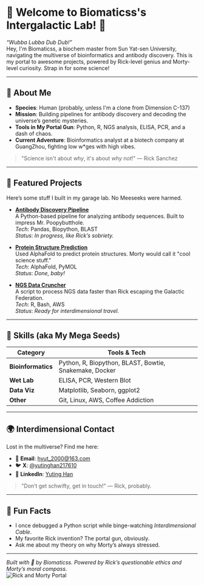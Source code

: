 
# 🚀 Welcome to Biomaticss's Intergalactic Lab! 🧪

*“Wubba Lubba Dub Dub!”*  
Hey, I'm Biomaticss, a biochem master from Sun Yat-sen University, navigating the multiverse of bioinformatics and antibody discovery. This is my portal to awesome projects, powered by Rick-level genius and Morty-level curiosity. Strap in for some science!

---

## 🧬 About Me
- **Species**: Human (probably, unless I'm a clone from Dimension C-137)
- **Mission**: Building pipelines for antibody discovery and decoding the universe’s genetic mysteries.
- **Tools in My Portal Gun**: Python, R, NGS analysis, ELISA, PCR, and a dash of chaos.
- **Current Adventure**: Bioinformatics analyst at a biotech company at GuangZhou, fighting low w*ges with high vibes.

> "Science isn't about *why*, it's about *why not*!" — Rick Sanchez

---

## 🌌 Featured Projects
Here’s some stuff I built in my garage lab. No Meeseeks were harmed.

- **[Antibody Discovery Pipeline](https://github.com/your-username/project1)**  
  A Python-based pipeline for analyzing antibody sequences. Built to impress Mr. Poopybutthole.  
  *Tech*: Pandas, Biopython, BLAST  
  *Status*: *In progress, like Rick’s sobriety.*

- **[Protein Structure Prediction](https://github.com/your-username/project2)**  
  Used AlphaFold to predict protein structures. Morty would call it "cool science stuff."  
  *Tech*: AlphaFold, PyMOL  
  *Status*: *Done, baby!*

- **[NGS Data Cruncher](https://github.com/your-username/project3)**  
  A script to process NGS data faster than Rick escaping the Galactic Federation.  
  *Tech*: R, Bash, AWS  
  *Status*: *Ready for interdimensional travel.*

---

## 🔬 Skills (aka My Mega Seeds)
| **Category**         | **Tools & Tech**                     |
|-----------------------|--------------------------------------|
| **Bioinformatics**    | Python, R, Biopython, BLAST, Bowtie, Snakemake, Docker  |
| **Wet Lab**           | ELISA, PCR, Western Blot            |
| **Data Viz**          | Matplotlib, Seaborn, ggplot2         |
| **Other**             | Git, Linux, AWS, Coffee Addiction    |

---

## 🌍 Interdimensional Contact
Lost in the multiverse? Find me here:  
- 📧 **Email**: hyut_2000@163.com  
- 🐦 **X**: [@yutinghan217610](https://x.com/yutinghan217610)  
- 💼 **LinkedIn**: [Yuting Han](https://www.linkedin.com/in/yuting-han-b12b13368/)  


> "Don’t get schwifty, get in touch!" — Rick, probably.

---

## 🎉 Fun Facts
- I once debugged a Python script while binge-watching *Interdimensional Cable*.  
- My favorite Rick invention? The portal gun, obviously.  
- Ask me about my theory on why Morty’s always stressed.

---

*Built with 🧪 by Biomaticss. Powered by Rick’s questionable ethics and Morty’s moral compass.*  
![Rick and Morty Portal](https://media1.giphy.com/media/v1.Y2lkPTc5MGI3NjExaXNlYXc1emxycmFzdTBwZ2U4OWtzNzh2dzFiZzRldHBpc3F0MWlmbSZlcD12MV9pbnRlcm5hbF9naWZfYnlfaWQmY3Q9Zw/NGp9QCXJcBPuU/giphy.gif)
